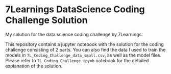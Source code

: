 # 7Learnings DataScience Coding Challenge Solution

My solution for the data science coding challenge by 7Learnings.

This repository contains a jupyter notebook with the solution for the coding challenge consisting of 2 parts. You can also find the data I used to train the models in `7L_Coding_Challenge_data_small.csv`, as well as the model files. Please refer to `7L_Coding_Challenge.ipynb` notebook for the detailed explanation of the solution.

